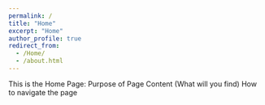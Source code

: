 ```yaml
---
permalink: /
title: "Home"
excerpt: "Home"
author_profile: true
redirect_from: 
  - /Home/
  - /about.html
---
```





This is the Home Page: 
Purpose of Page
Content (What will you find)
How to navigate the page



